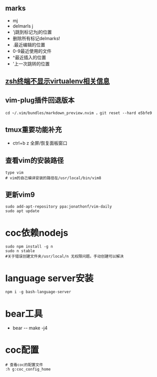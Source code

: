 ## marks
- mj
- delmarls j
- 'j跳到标记为j的位置
- 删除所有标记delmarks!
- .最近编辑的位置
- 0-9最近使用的文件
- ^最近插入的位置
- '上一次跳转的位置

## [zsh终端不显示virtualenv相关信息](https://blog.csdn.net/Zero_S_Qiu/article/details/104217295)

## vim-plug插件回退版本
```shell
cd ~/.vim/bundles/markdown_preview.nvim ，git reset --hard e5bfe9
```

## tmux重要功能补充
- ctrl+b z 全屏/恢复面板窗口

## 查看vim的安装路径
```shell
type vim
# vim的自己编译安装的路径在/usr/local/bin/vim8
```
## 更新vim9
```
sudo add-apt-repository ppa:jonathonf/vim-daily
sudo apt update

```

# coc依赖nodejs
```
sudo npm install -g n
sudo n stable
#关于错误创建文件夹/usr/local/n 无权限问题。手动创建可以解决
```

# language server安装
```
npm i -g bash-language-server
```

# bear工具
- bear -- make -j4

# coc配置
```
# 查看coc的配置文件
:h g:coc_config_home
```

